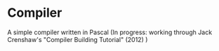 # Compiler
A simple compiler written in Pascal (In progress: working through Jack Crenshaw's "Compiler Building Tutorial" (2012) )
